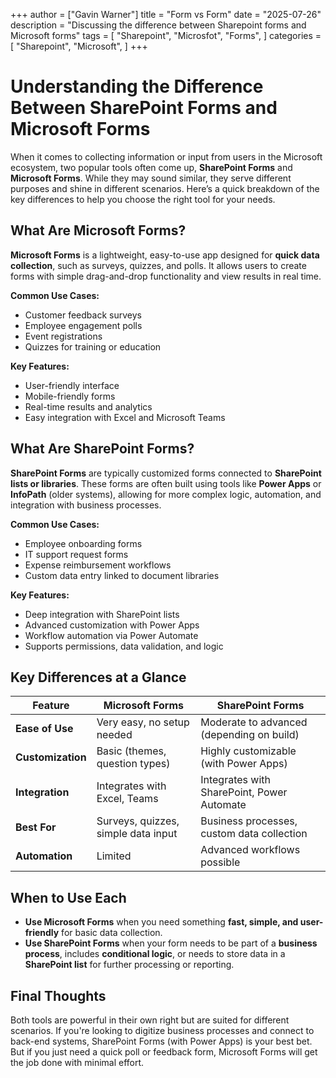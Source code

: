 +++
author = ["Gavin Warner"]
title = "Form vs Form"
date = "2025-07-26"
description = "Discussing the difference between Sharepoint forms and Microsoft forms"
tags = [
    "Sharepoint",
    "Microsfot",
    "Forms",
]
categories = [
    "Sharepoint",
    "Microsoft",
]
+++


# Understanding the Difference Between SharePoint Forms and Microsoft Forms

When it comes to collecting information or input from users in the Microsoft ecosystem, two popular tools often come up, **SharePoint Forms** and **Microsoft Forms**. While they may sound similar, they serve different purposes and shine in different scenarios. Here’s a quick breakdown of the key differences to help you choose the right tool for your needs.

## What Are Microsoft Forms?

**Microsoft Forms** is a lightweight, easy-to-use app designed for **quick data collection**, such as surveys, quizzes, and polls. It allows users to create forms with simple drag-and-drop functionality and view results in real time.

**Common Use Cases:**
- Customer feedback surveys  
- Employee engagement polls  
- Event registrations  
- Quizzes for training or education  

**Key Features:**
- User-friendly interface  
- Mobile-friendly forms  
- Real-time results and analytics  
- Easy integration with Excel and Microsoft Teams  

## What Are SharePoint Forms?

**SharePoint Forms** are typically customized forms connected to **SharePoint lists or libraries**. These forms are often built using tools like **Power Apps** or **InfoPath** (older systems), allowing for more complex logic, automation, and integration with business processes.

**Common Use Cases:**
- Employee onboarding forms  
- IT support request forms  
- Expense reimbursement workflows  
- Custom data entry linked to document libraries  

**Key Features:**
- Deep integration with SharePoint lists  
- Advanced customization with Power Apps  
- Workflow automation via Power Automate  
- Supports permissions, data validation, and logic  

## Key Differences at a Glance

| Feature              | Microsoft Forms                     | SharePoint Forms                          |
|---------------------|-------------------------------------|-------------------------------------------|
| **Ease of Use**     | Very easy, no setup needed          | Moderate to advanced (depending on build) |
| **Customization**   | Basic (themes, question types)      | Highly customizable (with Power Apps)     |
| **Integration**     | Integrates with Excel, Teams        | Integrates with SharePoint, Power Automate|
| **Best For**        | Surveys, quizzes, simple data input | Business processes, custom data collection|
| **Automation**      | Limited                             | Advanced workflows possible               |

## When to Use Each

- **Use Microsoft Forms** when you need something **fast, simple, and user-friendly** for basic data collection.
- **Use SharePoint Forms** when your form needs to be part of a **business process**, includes **conditional logic**, or needs to store data in a **SharePoint list** for further processing or reporting.

## Final Thoughts

Both tools are powerful in their own right but are suited for different scenarios. If you're looking to digitize business processes and connect to back-end systems, SharePoint Forms (with Power Apps) is your best bet. But if you just need a quick poll or feedback form, Microsoft Forms will get the job done with minimal effort.

